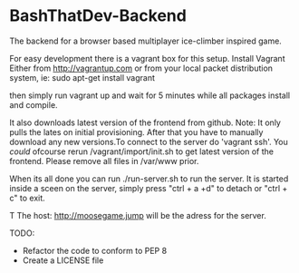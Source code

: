 BashThatDev-Backend
===================

The backend for a browser based multiplayer ice-climber inspired game.


For easy development there is a vagrant box for this setup. 
Install Vagrant Either from http://vagrantup.com or from your local packet distribution system, ie: sudo apt-get install vagrant

then simply run vagrant up and wait for 5 minutes while all packages install and compile. 

It also downloads latest version of the frontend from github. Note: It only pulls the lates on initial provisioning. After that you have to manually download any new versions.To connect to the server do 'vagrant ssh'. You _could_ ofcourse rerun /vagrant/import/init.sh to get latest version of the frontend. Please remove all files in /var/www prior. 

When its all done you can run ./run-server.sh to run the server. It is started inside a sceen on the server, simply press "ctrl + a +d" to detach or "ctrl + c" to exit. 

T
The host: http://moosegame.jump will be the adress for the server. 


TODO:
* Refactor the code to conform to PEP 8
* Create a LICENSE file
